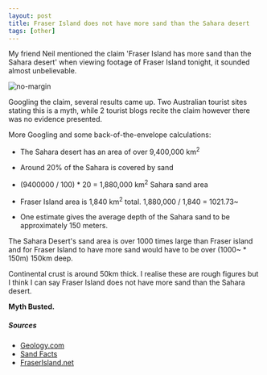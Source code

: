 ```yaml
---
layout: post
title: Fraser Island does not have more sand than the Sahara desert
tags: [other]
---
```


My friend Neil mentioned the claim 'Fraser Island has more sand than the Sahara desert' when viewing footage of Fraser Island tonight, it sounded almost unbelievable.


![no-margin](/assets/fraser-island.jpg)

Googling the claim, several results came up. Two Australian tourist sites stating this is a myth, while 2 tourist blogs recite the claim however there was no evidence presented.

More Googling and some back-of-the-envelope calculations:

* The Sahara desert has an area of over 9,400,000 km<sup>2</sup>

* Around 20% of the Sahara is covered by sand

* (9400000 / 100) * 20 = 1,880,000 km<sup>2</sup> Sahara sand area

* Fraser Island area is 1,840 km<sup>2</sup> total. 1,880,000 / 1,840 = 1021.73~

* One estimate gives the average depth of the Sahara sand to be approximately 150 meters.

The Sahara Desert's sand area is over 1000 times large than Fraser island and for Fraser Island to have more sand would have to be over (1000~ * 150m) 150km deep.

Continental crust is around 50km thick. I realise these are rough figures but I think I can say Fraser Island does not have more sand than the Sahara desert.

<b>Myth Busted.</b>

##### Sources ######

- [Geology.com](http://geology.com/records/largest-desert.shtml)
- [Sand Facts](http://piecubed.co.uk/sand-facts/)
- [FraserIsland.net](http://www.fraserisland.net/)
